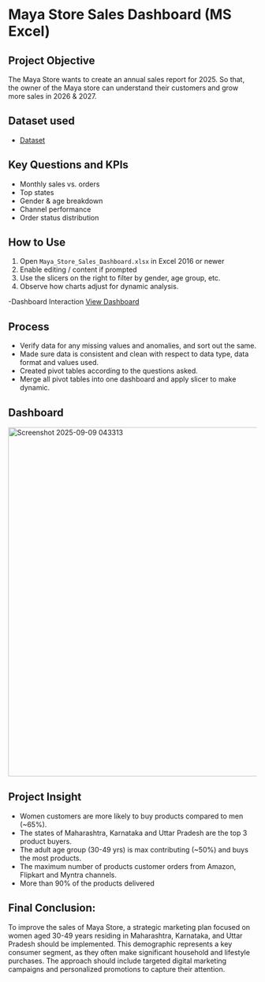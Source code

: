 # Maya Store Sales Dashboard (MS Excel)
## Project Objective
The Maya Store wants to create an annual sales report for 2025. So that, the owner of the Maya store can understand their customers and grow more sales in 2026 & 2027.

## Dataset used
- <a href="https://github.com/Rwitaban-Saha/Data-Analysis-Dashboard/blob/main/Maya_Sales_Report.xlsx">Dataset</a>

## Key Questions and KPIs
- Monthly sales vs. orders
- Top states
- Gender & age breakdown
- Channel performance
- Order status distribution

## How to Use
1. Open `Maya_Store_Sales_Dashboard.xlsx` in Excel 2016 or newer  
2. Enable editing / content if prompted  
3. Use the slicers on the right to filter by gender, age group, etc.  
4. Observe how charts adjust for dynamic analysis.

-Dashboard Interaction <a href="https://github.com/Rwitaban-Saha/Data-Analysis-Dashboard/blob/main/Screenshot%202025-09-09%20043313.png">View Dashboard</a>

## Process
- Verify data for any missing values and anomalies, and sort out the same.
- Made sure data is consistent and clean with respect to data type, data format and values used.
- Created pivot tables according to the questions asked.
- Merge all pivot tables into one dashboard and apply slicer to make dynamic.

## Dashboard
<img width="1620" height="707" alt="Screenshot 2025-09-09 043313" src="https://github.com/user-attachments/assets/3605e7c7-a43f-43b7-b194-72d7ef9052f5" />

## Project Insight
- Women customers are more likely to buy products compared to men (~65%).
- The states of Maharashtra, Karnataka and Uttar Pradesh are the top 3 product buyers.
- The adult age group (30-49 yrs) is max contributing (~50%) and buys the most products.
- The maximum number of products customer orders from Amazon, Flipkart and Myntra channels.
- More than 90% of the products delivered

## Final Conclusion:
To improve the sales of Maya Store, a strategic marketing plan focused on women aged 30-49 years residing in Maharashtra, Karnataka, and Uttar Pradesh should be implemented. This demographic represents a key consumer segment, as they often make significant household and lifestyle purchases. The approach should include targeted digital marketing campaigns and personalized promotions to capture their attention.
